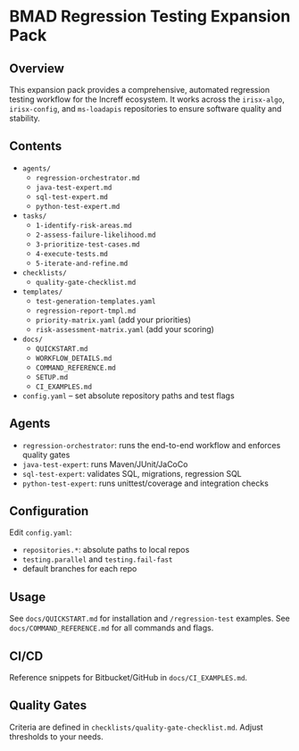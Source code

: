 # BMAD Regression Testing Expansion Pack

## Overview
This expansion pack provides a comprehensive, automated regression testing workflow for the Increff ecosystem. It works across the `irisx-algo`, `irisx-config`, and `ms-loadapis` repositories to ensure software quality and stability.

## Contents
- `agents/`
  - `regression-orchestrator.md`
  - `java-test-expert.md`
  - `sql-test-expert.md`
  - `python-test-expert.md`
- `tasks/`
  - `1-identify-risk-areas.md`
  - `2-assess-failure-likelihood.md`
  - `3-prioritize-test-cases.md`
  - `4-execute-tests.md`
  - `5-iterate-and-refine.md`
- `checklists/`
  - `quality-gate-checklist.md`
- `templates/`
  - `test-generation-templates.yaml`
  - `regression-report-tmpl.md`
  - `priority-matrix.yaml` (add your priorities)
  - `risk-assessment-matrix.yaml` (add your scoring)
- `docs/`
  - `QUICKSTART.md`
  - `WORKFLOW_DETAILS.md`
  - `COMMAND_REFERENCE.md`
  - `SETUP.md`
  - `CI_EXAMPLES.md`
- `config.yaml` – set absolute repository paths and test flags

## Agents
- `regression-orchestrator`: runs the end-to-end workflow and enforces quality gates
- `java-test-expert`: runs Maven/JUnit/JaCoCo
- `sql-test-expert`: validates SQL, migrations, regression SQL
- `python-test-expert`: runs unittest/coverage and integration checks

## Configuration
Edit `config.yaml`:
- `repositories.*`: absolute paths to local repos
- `testing.parallel` and `testing.fail-fast`
- default branches for each repo

## Usage
See `docs/QUICKSTART.md` for installation and `/regression-test` examples.
See `docs/COMMAND_REFERENCE.md` for all commands and flags.

## CI/CD
Reference snippets for Bitbucket/GitHub in `docs/CI_EXAMPLES.md`.

## Quality Gates
Criteria are defined in `checklists/quality-gate-checklist.md`. Adjust thresholds to your needs.
